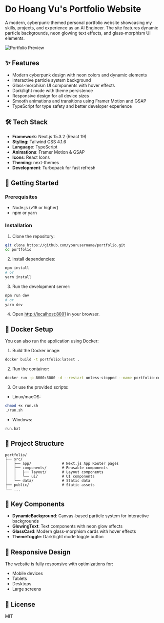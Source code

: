 # Do Hoang Vu's Portfolio Website

A modern, cyberpunk-themed personal portfolio website showcasing my skills, projects, and experience as an AI Engineer. The site features dynamic particle backgrounds, neon glowing text effects, and glass-morphism UI elements.

![Portfolio Preview](public/screenshot.png)

## ✨ Features

-   Modern cyberpunk design with neon colors and dynamic elements
-   Interactive particle system background
-   Glass-morphism UI components with hover effects
-   Dark/light mode with theme persistence
-   Responsive design for all device sizes
-   Smooth animations and transitions using Framer Motion and GSAP
-   TypeScript for type safety and better developer experience

## 🛠️ Tech Stack

-   **Framework**: Next.js 15.3.2 (React 19)
-   **Styling**: Tailwind CSS 4.1.6
-   **Language**: TypeScript
-   **Animations**: Framer Motion & GSAP
-   **Icons**: React Icons
-   **Theming**: next-themes
-   **Development**: Turbopack for fast refresh

## 🚀 Getting Started

### Prerequisites

-   Node.js (v18 or higher)
-   npm or yarn

### Installation

1. Clone the repository:

```bash
git clone https://github.com/yourusername/portfolio.git
cd portfolio
```

2. Install dependencies:

```bash
npm install
# or
yarn install
```

3. Run the development server:

```bash
npm run dev
# or
yarn dev
```

4. Open [http://localhost:8001](http://localhost:8001) in your browser.

## 🐳 Docker Setup

You can also run the application using Docker:

1. Build the Docker image:

```bash
docker build -t portfolio:latest .
```

2. Run the container:

```bash
docker run -p 8000:8000 -d --restart unless-stopped --name portfolio-container portfolio:latest
```

3. Or use the provided scripts:

-   Linux/macOS:

```bash
chmod +x run.sh
./run.sh
```

-   Windows:

```
run.bat
```

## 📂 Project Structure

```
portfolio/
├── src/
│   ├── app/              # Next.js App Router pages
│   ├── components/       # Reusable components
│   │   ├── layout/       # Layout components
│   │   └── ui/           # UI components
│   └── data/             # Static data
├── public/               # Static assets
└── ...
```

## 🔧 Key Components

-   **DynamicBackground**: Canvas-based particle system for interactive backgrounds
-   **GlowingText**: Text components with neon glow effects
-   **GlassCard**: Modern glass-morphism cards with hover effects
-   **ThemeToggle**: Dark/light mode toggle button

## 📱 Responsive Design

The website is fully responsive with optimizations for:

-   Mobile devices
-   Tablets
-   Desktops
-   Large screens

## 📝 License

MIT
